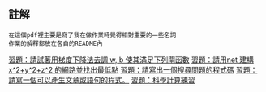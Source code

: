 ## 註解
```
在這個pdf裡主要是寫了我在做作業時覺得相對重要的一些名詞
作業的解釋都放在各自的README內
```
[習題：請試著用梯度下降法去調 w, b 使其滿足下列閘函數](https://github.com/AndrewDTN/ai108b/tree/master/homework/and)
[習題：請用net 建構 x^2+y^2+z^2 的網路並找出最低點](https://github.com/AndrewDTN/ai108b/blob/master/homework/x%5E2+y%5E2+z%5E3/README.md)
[習題：請寫出一個搜尋問題的程式碼](https://github.com/AndrewDTN/ai108b/tree/master/homework/mouse)
[習題：請寫一個可以產生文章或語句的程式。](https://github.com/AndrewDTN/ai108b/tree/master/homework/sentence)
[習題：科學計算練習](https://github.com/AndrewDTN/ai108b/tree/master/homework/W10)

